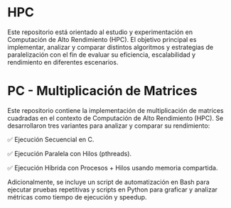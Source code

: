 # HPC
Este repositorio está orientado al estudio y experimentación en Computación de Alto Rendimiento (HPC). El objetivo principal es implementar, analizar y comparar distintos algoritmos y estrategias de paralelización con el fin de evaluar su eficiencia, escalabilidad y rendimiento en diferentes escenarios.

# PC - Multiplicación de Matrices

Este repositorio contiene la implementación de multiplicación de matrices cuadradas en el contexto de Computación de Alto Rendimiento (HPC). Se desarrollaron tres variantes para analizar y comparar su rendimiento:

✅ Ejecución Secuencial en C.

✅ Ejecución Paralela con Hilos (pthreads).

✅ Ejecución Híbrida con Procesos + Hilos usando memoria compartida.

Adicionalmente, se incluye un script de automatización en Bash para ejecutar pruebas repetitivas y scripts en Python para graficar y analizar métricas como tiempo de ejecución y speedup.
